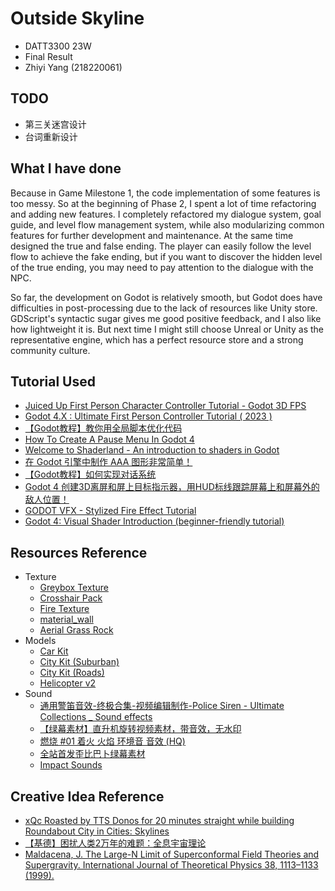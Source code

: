 # Outside Skyline

- DATT3300 23W
- Final Result
- Zhiyi Yang (218220061)

## TODO

- 第三关迷宫设计
- 台词重新设计

## What I have done

Because in Game Milestone 1, the code implementation of some features is too messy. So at the beginning of Phase 2, I spent a lot of time refactoring and adding new features. I completely refactored my dialogue system, goal guide, and level flow management system, while also modularizing common features for further development and maintenance. At the same time designed the true and false ending. The player can easily follow the level flow to achieve the fake ending, but if you want to discover the hidden level of the true ending, you may need to pay attention to the dialogue with the NPC.

So far, the development on Godot is relatively smooth, but Godot does have difficulties in post-processing due to the lack of resources like Unity store. GDScript's syntactic sugar gives me good positive feedback, and I also like how lightweight it is. But next time I might still choose Unreal or Unity as the representative engine, which has a perfect resource store and a strong community culture.

## Tutorial Used

- [Juiced Up First Person Character Controller Tutorial - Godot 3D FPS](https://youtu.be/A3HLeyaBCq4?si=3KP-erZ-9pWVv2yH)
- [Godot 4.X : Ultimate First Person Controller Tutorial ( 2023 )](https://youtu.be/xIKErMgJ1Yk?si=siLUjf5kRFujED6f)
- [【Godot教程】教你用全局脚本优化代码](https://www.bilibili.com/video/BV11s4y1t7k6/?share_source=copy_web&vd_source=92a265b25fedcfe73041d8730946e68d)
- [How To Create A Pause Menu In Godot 4](https://youtu.be/3KFs04JH-uw?si=J0y_S-PHm57Cunm_)
- [Welcome to Shaderland - An introduction to shaders in Godot](https://youtu.be/nyFzPaWAzeQ?si=z1szWa5EQ0SfSTvt)
- [在 Godot 引擎中制作 AAA 图形非常简单！](https://www.bilibili.com/video/BV1Pw411P7x1/?share_source=copy_web&vd_source=92a265b25fedcfe73041d8730946e68d)
- [【Godot教程】如何实现对话系统](https://www.bilibili.com/video/BV1y64y127n5/?share_source=copy_web&vd_source=92a265b25fedcfe73041d8730946e68d)
- [Godot 4 创建3D离屏和屏上目标指示器，用HUD标线跟踪屏幕上和屏幕外的敌人位置！](https://www.bilibili.com/video/BV1Cu4y1a7Us/?share_source=copy_web&vd_source=92a265b25fedcfe73041d8730946e68d)
- [GODOT VFX - Stylized Fire Effect Tutorial](https://youtu.be/R3xMwfrlTI8?si=1inAYJ0TDuZJaspE)
- [Godot 4: Visual Shader Introduction (beginner-friendly tutorial)](https://youtu.be/Gp-mNWY2JJE?si=YvuuWJ-QdoYd6ZQu)

## Resources Reference

- Texture
  - [Greybox Texture](https://github.com/lukky-nl/FPS-controller-assets)
  - [Crosshair Pack](https://www.kenney.nl/assets/crosshair-pack)
  - [Fire Texture](https://www.patreon.com/posts/godot-vfx-fire-90253805)
  - [material_wall](https://polyhaven.com/a/brick_wall_006)
  - [Aerial Grass Rock](https://polyhaven.com/a/aerial_grass_rock)
- Models
  - [Car Kit](https://www.kenney.nl/assets/car-kit)
  - [City Kit (Suburban)](https://www.kenney.nl/assets/city-kit-suburban)
  - [City Kit (Roads)](https://www.kenney.nl/assets/city-kit-roads)
  - [Helicopter v2](https://sketchfab.com/3d-models/helicopter-v2-42927f1c939e4447978b09dd1e22521c)
- Sound
  - [通用警笛音效-终极合集-视频编辑制作-Police Siren - Ultimate Collections _ Sound effects](https://www.bilibili.com/video/BV1KW41137KX/?share_source=copy_web&vd_source=92a265b25fedcfe73041d8730946e68d)
  - [【绿幕素材】直升机旋转视频素材，带音效，无水印](https://www.bilibili.com/video/BV1xL4y1N7Zs/?share_source=copy_web&vd_source=92a265b25fedcfe73041d8730946e68d)
  - [燃烧 #01 着火 火焰 环境音 音效 (HQ)](https://www.bilibili.com/video/BV1jL4y1P7uB/?share_source=copy_web&vd_source=92a265b25fedcfe73041d8730946e68d)
  - [全站首发歪比巴卜绿幕素材](https://www.bilibili.com/video/BV1SC4y1W7Yq/?share_source=copy_web&vd_source=92a265b25fedcfe73041d8730946e68d)
  - [Impact Sounds](https://www.kenney.nl/assets/impact-sounds)
  
## Creative Idea Reference

- [xQc Roasted by TTS Donos for 20 minutes straight while building Roundabout City in Cities: Skylines](https://youtu.be/dPCw4p3SA0s?si=JaK0nBzHTEPlWWRM)
- [【基德】困扰人类2万年的难题：全息宇宙理论](https://www.bilibili.com/video/BV1RL411M7ZS/?share_source=copy_web&vd_source=92a265b25fedcfe73041d8730946e68d)
- [Maldacena, J. The Large-N Limit of Superconformal Field Theories and Supergravity. International Journal of Theoretical Physics 38, 1113–1133 (1999).](https://doi.org/10.1023/A:1026654312961)
